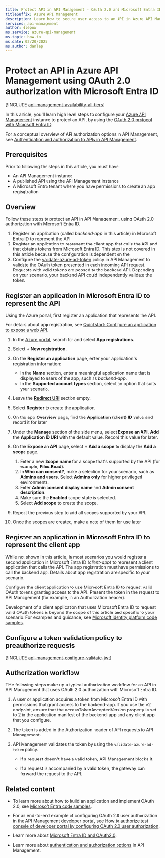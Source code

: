 ```yaml
---
title: Protect API in API Management - OAuth 2.0 and Microsoft Entra ID
titleSuffix: Azure API Management
description: Learn how to secure user access to an API in Azure API Management with OAuth 2.0 user authorization and Microsoft Entra ID.
services: api-management
author: dlepow
ms.service: azure-api-management
ms.topic: how-to
ms.date: 02/20/2025
ms.author: danlep
---
```


# Protect an API in Azure API Management using OAuth 2.0 authorization with Microsoft Entra ID 

[!INCLUDE [api-management-availability-all-tiers](../../includes/api-management-availability-all-tiers.md)]

In this article, you'll learn high level steps to configure your [Azure API Management](api-management-key-concepts.md) instance to protect an API, by using the [OAuth 2.0 protocol with Microsoft Entra ID](../active-directory/develop/active-directory-v2-protocols.md).

For a conceptual overview of API authorization options in API Management, see [Authentication and authorization to APIs in API Management](authentication-authorization-overview.md). 

## Prerequisites

Prior to following the steps in this article, you must have:

- An API Management instance
- A published API using the API Management instance
- A Microsoft Entra tenant where you have permissions to create an app regisgtration

## Overview

Follow these steps to protect an API in API Management, using OAuth 2.0 authorization with Microsoft Entra ID.

1. Register an application (called *backend-app* in this article) in Microsoft Entra ID to represent the API. 
1. Register an application to represent the client app that calls the API and that obtains tokens from Microsoft Entra ID. This step is not covered in this article because the configuration is dependent on the 
1. Configure the [validate-azure-ad-token](validate-azure-ad-token-policy.md) policy in API Management to validate the OAuth token presented in each incoming API request. Requests with valid tokens are passed to the backend API. Depending on your scenario, your backend API could independently validate the token.

## Register an application in Microsoft Entra ID to represent the API

Using the Azure portal, first register an application that represents the API. 

For details about app registration, see [Quickstart: Configure an application to expose a web API](/entra/identity-platform/quickstart-configure-app-expose-web-apis).

1. In the [Azure portal](https://portal.azure.com), search for and select **App registrations**.

1. Select **+ New registration**. 

1. On the **Register an application** page, enter your application's registration information:

   - In the **Name** section, enter a meaningful application name that is displayed to users of the app, such as *backend-app*. 
   - In the **Supported account types** section, select an option that suits your scenario. 

1. Leave the [**Redirect URI**](/entra/identity-platform/reply-url) section empty.

1. Select **Register** to create the application. 

1. On the app **Overview** page, find the **Application (client) ID** value and record it for later.

1. Under the **Manage** section of the side menu, select **Expose an API**. **Add** the **Application ID URI** with the default value. Record this value for later.

1. On the **Expose an API** page, select **+ Add a scope** to display the **Add a scope** page.
    1. Enter a new **Scope name** for a scope that's supported by the API (for example, **Files.Read**).
    1. In **Who can consent?**, make a selection for your scenario, such as **Admins and users**. Select **Admins only** for higher privileged environments.
    1. Enter **Admin consent display name** and **Admin consent description**.
    1. Make sure the **Enabled** scope state is selected.
    1. Select **Add scope** to create the scope. 

1. Repeat the previous step to add all scopes supported by your API.

1. Once the scopes are created, make a note of them for use later. 


## Register an application in Microsoft Entra ID to represent the client app

While not shown in this article, in most scenarios you would register a second application in Microsoft Entra ID (*client-app*) to represent a client application that calls the API. The app registration must have permissions to call the backend app. Details about app registration are specific to your scenario.

Configure the client application to use Microsoft Entra ID to request valid OAuth tokens granting access to the API. Present the token in the request to API Management (for example, in an Authorization header). 

Development of a client application that uses Microsoft Entra ID to request valid OAuth tokens is beyond the scope of this article and specific to your scenario. For examples and guidance, see [Microsoft identity platform code samples](entra/identity-platform/sample-v2-code). 


## Configure a token validation policy to preauthorize requests

[!INCLUDE [api-management-configure-validate-jwt](../../includes/api-management-configure-validate-jwt.md)]


## Authorization workflow

THe following steps make up a typical authorization workflow for an API in API Management that uses OAuth 2.0 authorization with Microsoft Entra ID.

1. A user or application acquires a token from Microsoft Entra ID with permissions that grant access to the backend-app. If you use the v2 endpoint, ensure that the accessTokenAcceptedVersion property is set to 2 in the application manifest of the backend-app and any client app that you configure.

1. The token is added in the Authorization header of API requests to API Management. 

1. API Management validates the token by using the `validate-azure-ad-token` policy. 

    * If a request doesn't have a valid token, API Management blocks it. 

    * If a request is accompanied by a valid token, the gateway can forward the request to the API. 

## Related content

* To learn more about how to build an application and implement OAuth 2.0, see [Microsoft Entra code samples](../active-directory/develop/sample-v2-code.md).

* For an end-to-end example of configuring OAuth 2.0 user authorization in the API Management developer portal, see [How to authorize test console of developer portal by configuring OAuth 2.0 user authorization](api-management-howto-oauth2.md).

- Learn more about [Microsoft Entra ID and OAuth2.0](../active-directory/develop/authentication-vs-authorization.md).

- Learn more about [authentication and authorization options](authentication-authorization-overview.md) in API Management.
